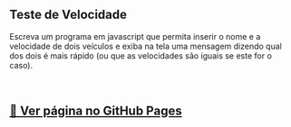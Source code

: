 ## Teste de Velocidade

Escreva um programa em javascript que permita inserir o nome e a velocidade de dois veículos e exiba na tela uma mensagem dizendo qual dos dois é mais rápido (ou que as velocidades são iguais se este for o caso).

<br>

## [🚀 Ver página no GitHub Pages](https://geovanaborba.github.io/Curso_OneBitCode/M%C3%B3dulo%20JS/Exerc%C3%ADcio%202%20-%20Teste%20de%20velocidade%20e%20c%C3%A1lculo%20de%20dano/Teste%20de%20Velocidade/)